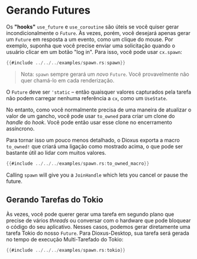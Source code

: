 # Gerando Futures

Os **"hooks"** `use_future` e `use_coroutine` são úteis se você quiser gerar incondicionalmente o `Future`. Às vezes, porém, você desejará apenas gerar um `Future` em resposta a um evento, como um clique do mouse. Por exemplo, suponha que você precise enviar uma solicitação quando o usuário clicar em um botão "log in". Para isso, você pode usar `cx.spawn`:

```rust
{{#include ../../../examples/spawn.rs:spawn}}
```

> Nota: `spawn` sempre gerará um _novo_ `Future`. Você provavelmente não quer chamá-lo em cada renderização.

O `Future` deve ser `'static` – então quaisquer valores capturados pela tarefa não podem carregar nenhuma referência a `cx`, como um `UseState`.

No entanto, como você normalmente precisa de uma maneira de atualizar o valor de um gancho, você pode usar `to_owned` para criar um clone do _handle_ do _hook_. Você pode então usar esse clone no encerramento assíncrono.

Para tornar isso um pouco menos detalhado, o Dioxus exporta a macro `to_owned!` que criará uma ligação como mostrado acima, o que pode ser bastante útil ao lidar com muitos valores.

```rust
{{#include ../../../examples/spawn.rs:to_owned_macro}}
```

Calling `spawn` will give you a `JoinHandle` which lets you cancel or pause the future.

## Gerando Tarefas do Tokio

Às vezes, você pode querer gerar uma tarefa em segundo plano que precise de vários _threads_ ou conversar com o hardware que pode bloquear o código do seu aplicativo. Nesses casos, podemos gerar diretamente uma tarefa Tokio do nosso `Future`. Para Dioxus-Desktop, sua tarefa será gerada no tempo de execução Multi-Tarefado do Tokio:

```rust
{{#include ../../../examples/spawn.rs:tokio}}
```
